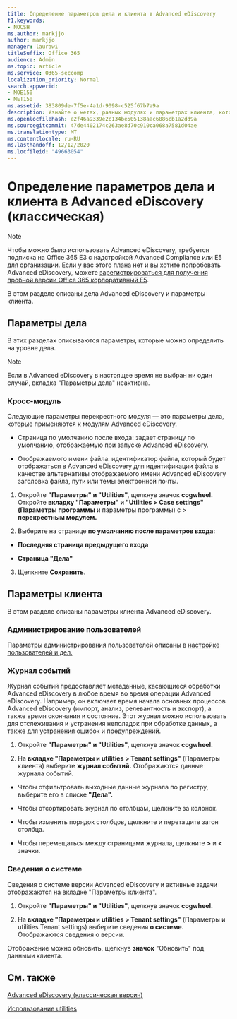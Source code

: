 ```yaml
---
title: Определение параметров дела и клиента в Advanced eDiscovery
f1.keywords:
- NOCSH
ms.author: markjjo
author: markjjo
manager: laurawi
titleSuffix: Office 365
audience: Admin
ms.topic: article
ms.service: O365-seccomp
localization_priority: Normal
search.appverid:
- MOE150
- MET150
ms.assetid: 383809de-7f5e-4a1d-9098-c525f67b7a9a
description: Узнайте о метах, разных модулях и параметрах клиента, которые можно определить на уровне дела в Advanced eDiscovery.
ms.openlocfilehash: e2f46a9339e2c134be505138aac6886cb1a2dd9a
ms.sourcegitcommit: 47de4402174c263ae8d70c910ca068a7581d04ae
ms.translationtype: MT
ms.contentlocale: ru-RU
ms.lasthandoff: 12/12/2020
ms.locfileid: "49663054"
---
```

# <a name="define-case-and-tenant-settings-in-advanced-ediscovery-classic"></a>Определение параметров дела и клиента в Advanced eDiscovery (классическая)

> [!NOTE]
> Чтобы можно было использовать Advanced eDiscovery, требуется подписка на Office 365 E3 с надстройкой Advanced Compliance или E5 для организации. Если у вас этого плана нет и вы хотите попробовать Advanced eDiscovery, можете [зарегистрироваться для получения пробной версии Office 365 корпоративный E5](https://go.microsoft.com/fwlink/p/?LinkID=698279). 
  
В этом разделе описаны дела Advanced eDiscovery и параметры клиента.
  
## <a name="case-settings"></a>Параметры дела

В этих разделах описываются параметры, которые можно определить на уровне дела.
  
> [!NOTE]
> Если в Advanced eDiscovery в настоящее  время не выбран ни один случай, вкладка "Параметры дела" неактивна. 
  
### <a name="cross-module"></a>Кросс-модуль

Следующие параметры перекрестного модуля — это параметры дела, которые применяются к модулям Advanced eDiscovery.
  
- Страница по умолчанию после входа: задает страницу по умолчанию, отображаемую при запуске Advanced eDiscovery.
    
- Отображаемого имени файла: идентификатор файла, который будет отображаться в Advanced eDiscovery для идентификации файла в качестве альтернативы отображаемого имени Advanced eDiscovery заголовка файла, пути или темы электронной почты.
    
1. Откройте **"Параметры" и "Utilities",** щелкнув значок **cogwheel.** Откройте **вкладку "Параметры" и "Utilities \> Case settings" (Параметры программы** и параметры программы) с \> **перекрестным модулем.** 
    
2. Выберите на странице **по умолчанию после параметров входа:** 
    
  - **Последняя страница предыдущего входа**
    
  - **Страница "Дела"**
    
3. Щелкните **Сохранить**.
    
## <a name="tenant-settings"></a>Параметры клиента

В этом разделе описаны параметры клиента Advanced eDiscovery.
  
### <a name="user-administration"></a>Администрирование пользователей

Параметры администрирования пользователей описаны в [настройке пользователей и дел.](set-up-users-and-cases-in-advanced-ediscovery.md)
  
### <a name="event-log"></a>Журнал событий

Журнал событий предоставляет метаданные, касающиеся обработки Advanced eDiscovery в любое время во время операции Advanced eDiscovery. Например, он включает время начала основных процессов Advanced eDiscovery (импорт, анализ, релевантность и экспорт), а также время окончания и состояние. Этот журнал можно использовать для отслеживания и устранения неполадок при обработке данных, а также для устранения ошибок и предупреждений.
  
1. Откройте **"Параметры" и "Utilities",** щелкнув значок **cogwheel.** 
    
2. На **вкладке "Параметры и utilities \> Tenant settings"** (Параметры клиента) выберите **журнал событий.** Отображаются данные журнала событий.
    
  - Чтобы отфильтровать выходные данные журнала по регистру, выберите его в списке **"Дела".** 
    
  - Чтобы отсортировать журнал по столбцам, щелкните за колонок. 
    
  - Чтобы изменить порядок столбцов, щелкните и перетащите загон столбца.
    
  - Чтобы перемещаться между страницами журнала, щелкните **\>** и **\<** значки. 
    
### <a name="system-information"></a>Сведения о системе

Сведения о системе версии Advanced eDiscovery и активные задачи отображаются на вкладке "Параметры клиента".
  
1. Откройте **"Параметры" и "Utilities",** щелкнув значок **cogwheel.** 
    
2. На **вкладке "Параметры и utilities \> Tenant settings"** (Параметры и utilities Tenant settings) выберите сведения **о системе.** Отображаются сведения о версии.
    
Отображение можно обновить, щелкнув **значок** "Обновить" под данными клиента. 
  
## <a name="see-also"></a>См. также

[Advanced eDiscovery (классическая версия)](office-365-advanced-ediscovery.md)
  
[Использование utilities](use-advanced-ediscovery-utilities.md)

